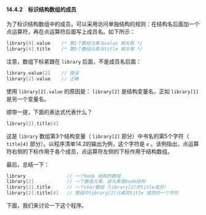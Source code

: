 #### 14.4.2　标识结构数组的成员

为了标识结构数组中的成员，可以采用访问单独结构的规则：在结构名后面加一个点运算符，再在点运算符后面写上成员名。如下所示：

```c
library[0].value    /* 第1个数组元素与value 相关联 */
library[4].title    /* 第5个数组元素与title 相关联 */
```

注意，数组下标紧跟在 `library` 后面，不是成员名后面：

```c
library.value[2]    // 错误
library[2].value    // 正确
```

使用 `library[2].value` 的原因是： `library[2]` 是结构变量名，正如 `library[1]` 是另一个变量名。

顺带一提，下面的表达式代表什么？

```c
library[2].title[4]
```

这是 `library` 数组第3个结构变量（ `library[2]` 部分）中书名的第5个字符（ `title[4]` 部分）。以程序清单14.2的输出为例，这个字符是 `e` 。该例指出，点运算符右侧的下标作用于各个成员，点运算符左侧的下标作用于结构数组。

最后，总结一下：

```c
library               // 一个book 结构的数组
library[2]            // 一个数组元素，该元素是book结构
library[2].title      // 一个char数组（library[2]的title成员）
library[2].title[4]   // 数组中library[2]元素的title 成员的一个字符
```

下面，我们来讨论一下这个程序。

